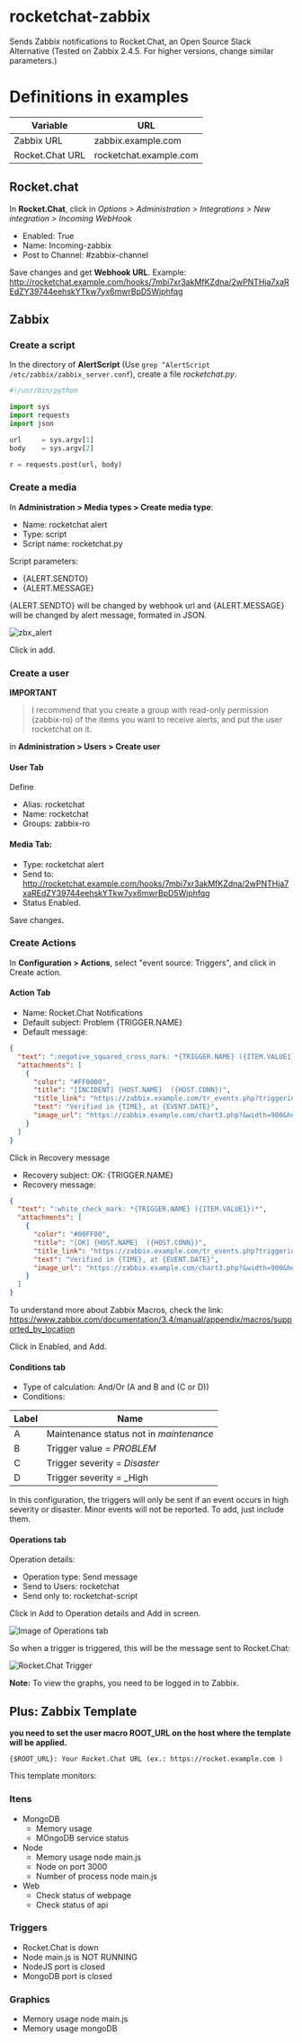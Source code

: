 # rocketchat-zabbix
Sends Zabbix notifications to Rocket.Chat, an Open Source Slack Alternative (Tested on Zabbix 2.4.5. For higher versions, change similar parameters.)

# Definitions in examples

Variable | URL
---------|----
Zabbix URL | zabbix.example.com
Rocket.Chat URL | rocketchat.example.com

## Rocket.chat
In __Rocket.Chat__, click in *Options > Administration > Integrations > New integration > Incoming WebHook*

* Enabled: True
* Name: Incoming-zabbix
* Post to Channel: #zabbix-channel

Save changes and get __Webhook URL__. Example: http://rocketchat.example.com/hooks/7mbi7xr3akMfKZdna/2wPNTHja7xaREdZY39744eehskYTkw7yx6mwrBpD5Wjphfqg

## Zabbix

### Create a script
In the directory of __AlertScript__ (Use `grep ^AlertScript /etc/zabbix/zabbix_server.conf`), create a file _rocketchat.py_.
```python
#!/usr/bin/python

import sys
import requests
import json

url     = sys.argv[1]
body    = sys.argv[2]

r = requests.post(url, body)


```


### Create a media
In __Administration > Media types > Create media type__:

* Name: rocketchat alert
* Type: script
* Script name: rocketchat.py

Script parameters:

* {ALERT.SENDTO}
* {ALERT.MESSAGE}

{ALERT.SENDTO} will be changed by webhook url and {ALERT.MESSAGE} will be changed by alert message, formated in JSON.

![zbx_alert](https://github.com/rauhmaru/rocketchat-zabbix/blob/master/img/zbx_alertconf.PNG)


Click in add.


### Create a user 

__IMPORTANT__

> I recommend that you create a group with read-only permission (zabbix-ro) of the items you want to receive alerts, and put the user rocketchat on it.


in __Administration > Users > Create user__

#### User Tab

Define
* Alias: rocketchat
* Name: rocketchat
* Groups: zabbix-ro

#### Media Tab:
* Type: rocketchat alert
* Send to: http://rocketchat.example.com/hooks/7mbi7xr3akMfKZdna/2wPNTHja7xaREdZY39744eehskYTkw7yx6mwrBpD5Wjphfqg
* Status Enabled.

Save changes.

### Create Actions
In __Configuration > Actions__, select "event source: Triggers", and click in Create action.

#### Action Tab
* Name: Rocket.Chat Notifications
* Default subject: Problem {TRIGGER.NAME}
* Default message:
```json
{
  "text": ":negative_squared_cross_mark: *{TRIGGER.NAME} ({ITEM.VALUE1})*",
  "attachments": [
    {
      "color": "#FF0000",
      "title": "[INCIDENT] {HOST.NAME}  ({HOST.CONN})",
      "title_link": "https://zabbix.example.com/tr_events.php?triggerid={TRIGGER.ID}&eventid={EVENT.ID}",
      "text": "Verified in {TIME}, at {EVENT.DATE}",
      "image_url": "https://zabbix.example.com/chart3.php?&width=900&height=200&period=3600&name={HOST.NAME}: {TRIGGER.NAME}&legend=1&items[0][itemid]={ITEM.ID}&items[0][drawtype]=5&items[0][color]=ff0000"
    }
  ]
}
```

Click in Recovery message

* Recovery subject: OK: {TRIGGER.NAME}
* Recovery message:
```json
{
  "text": ":white_check_mark: *{TRIGGER.NAME} ({ITEM.VALUE1})*",
  "attachments": [
    {
      "color": "#00FF00",
      "title": "[OK] {HOST.NAME}  ({HOST.CONN})",
      "title_link": "https://zabbix.example.com/tr_events.php?triggerid={TRIGGER.ID}&eventid={EVENT.ID}",
      "text": "Verified in {TIME}, at {EVENT.DATE}",
      "image_url": "https://zabbix.example.com/chart3.php?&width=900&height=200&period=3600&name={HOST.NAME}: {TRIGGER.NAME}&legend=1&items[0][itemid]={ITEM.ID}&items[0][drawtype]=5&items[0][color]=00ff00"
    }
  ]
}
```
To understand more about Zabbix Macros, check the link:
 https://www.zabbix.com/documentation/3.4/manual/appendix/macros/supported_by_location

Click in Enabled, and Add.

#### Conditions tab

* Type of calculation: And/Or (A and B and (C or D))
* Conditions:

Label | Name
------|-----
A | Maintenance status not in _maintenance_
B | Trigger value = _PROBLEM_
C | Trigger severity = _Disaster_
D | Trigger severity = _High

In this configuration, the triggers will only be sent if an event occurs in high severity or disaster. Minor events will not be reported. To add, just include them.

#### Operations tab

Operation details:
* Operation type: Send message
* Send to Users: rocketchat
* Send only to: rocketchat-script

Click in Add to Operation details and Add in screen.

![Image of Operations tab](https://paste.opensuse.org/images/48396276.png)


So when a trigger is triggered, this will be the message sent to Rocket.Chat:

![Rocket.Chat Trigger](https://paste.opensuse.org/images/58705750.png)

__Note:__
To view the graphs, you need to be logged in to Zabbix.



## Plus: Zabbix Template
__you need to set the user macro ROOT_URL on the host where the template will be applied.__

`{$ROOT_URL}: Your Rocket.Chat URL (ex.: https://rocket.example.com )`

This template monitors:

### Itens
* MongoDB
  * Memory usage
  * MOngoDB service status
* Node
  * Memory usage node main.js
  * Node on port 3000
  * Number of process node main.js
* Web
  * Check status of webpage
  * Check status of api

### Triggers
* Rocket.Chat is down
* Node main.js is NOT RUNNING
* NodeJS port is closed
* MongoDB port is closed

### Graphics
* Memory usage node main.js
* Memory usage mongoDB
 


